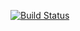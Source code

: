 [![Build Status](https://travis-ci.org/vctang/Travis.svg?branch=master)](https://travis-ci.org/vctang/Travis)
